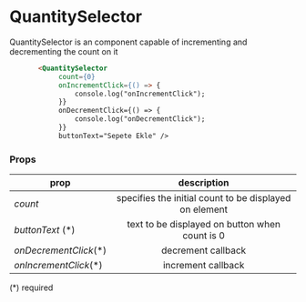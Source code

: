# QuantitySelector

QuantitySelector is an component capable of incrementing and decrementing the count on it

```html
       <QuantitySelector
            count={0}
            onIncrementClick={() => {
                console.log("onIncrementClick");
            }}
            onDecrementClick={() => {
                console.log("onDecrementClick");
            }}
            buttonText="Sepete Ekle" />
```

### Props

| prop                      | description                                            |
| -------------             |:-------------:                                         |
| _count_                   | specifies the initial count to be displayed on element |
| _buttonText_ (*)          | text to be displayed on button when count is 0         |
| _onDecrementClick_(*)     | decrement callback                                     |
| _onIncrementClick_(*)     | increment callback                                     |

(*) required